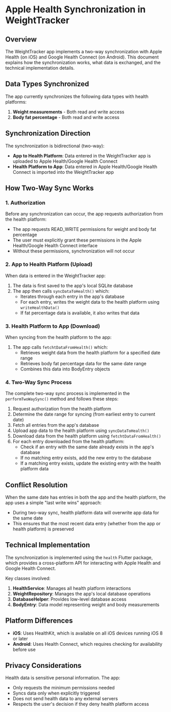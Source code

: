 # Apple Health Synchronization in WeightTracker

## Overview

The WeightTracker app implements a two-way synchronization with Apple Health (on iOS) and Google Health Connect (on Android). This document explains how the synchronization works, what data is exchanged, and the technical implementation details.

## Data Types Synchronized

The app currently synchronizes the following data types with health platforms:

1. **Weight measurements** - Both read and write access
2. **Body fat percentage** - Both read and write access

## Synchronization Direction

The synchronization is bidirectional (two-way):

- **App to Health Platform**: Data entered in the WeightTracker app is uploaded to Apple Health/Google Health Connect
- **Health Platform to App**: Data entered in Apple Health/Google Health Connect is imported into the WeightTracker app

## How Two-Way Sync Works

### 1. Authorization

Before any synchronization can occur, the app requests authorization from the health platform:

- The app requests READ_WRITE permissions for weight and body fat percentage
- The user must explicitly grant these permissions in the Apple Health/Google Health Connect interface
- Without these permissions, synchronization will not occur

### 2. App to Health Platform (Upload)

When data is entered in the WeightTracker app:

1. The data is first saved to the app's local SQLite database
2. The app then calls `syncDataToHealth()` which:
   - Iterates through each entry in the app's database
   - For each entry, writes the weight data to the health platform using `writeHealthData()`
   - If fat percentage data is available, it also writes that data

### 3. Health Platform to App (Download)

When syncing from the health platform to the app:

1. The app calls `fetchtDataFromHealth()` which:
   - Retrieves weight data from the health platform for a specified date range
   - Retrieves body fat percentage data for the same date range
   - Combines this data into BodyEntry objects

### 4. Two-Way Sync Process

The complete two-way sync process is implemented in the `performTwoWaySync()` method and follows these steps:

1. Request authorization from the health platform
2. Determine the date range for syncing (from earliest entry to current date)
3. Fetch all entries from the app's database
4. Upload app data to the health platform using `syncDataToHealth()`
5. Download data from the health platform using `fetchtDataFromHealth()`
6. For each entry downloaded from the health platform:
   - Check if an entry with the same date already exists in the app's database
   - If no matching entry exists, add the new entry to the database
   - If a matching entry exists, update the existing entry with the health platform data

## Conflict Resolution

When the same date has entries in both the app and the health platform, the app uses a simple "last write wins" approach:

- During two-way sync, health platform data will overwrite app data for the same date
- This ensures that the most recent data entry (whether from the app or health platform) is preserved

## Technical Implementation

The synchronization is implemented using the `health` Flutter package, which provides a cross-platform API for interacting with Apple Health and Google Health Connect.

Key classes involved:

1. **HealthService**: Manages all health platform interactions
2. **WeightRepository**: Manages the app's local database operations
3. **DatabaseHelper**: Provides low-level database access
4. **BodyEntry**: Data model representing weight and body measurements

## Platform Differences

- **iOS**: Uses HealthKit, which is available on all iOS devices running iOS 8 or later
- **Android**: Uses Health Connect, which requires checking for availability before use

## Privacy Considerations

Health data is sensitive personal information. The app:

- Only requests the minimum permissions needed
- Syncs data only when explicitly triggered
- Does not send health data to any external servers
- Respects the user's decision if they deny health platform access
